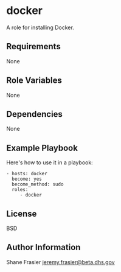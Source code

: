 docker
======

A role for installing Docker.

Requirements
------------

None

Role Variables
--------------

None

Dependencies
------------

None

Example Playbook
----------------

Here's how to use it in a playbook:

    - hosts: docker
      become: yes
      become_method: sudo
      roles:
         - docker

License
-------

BSD

Author Information
------------------

Shane Frasier <jeremy.frasier@beta.dhs.gov>
